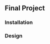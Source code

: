 ## Final Project

<p align="right"></p>

### Installation

<p align="right"></p>

### Design

<p align="right"></p>